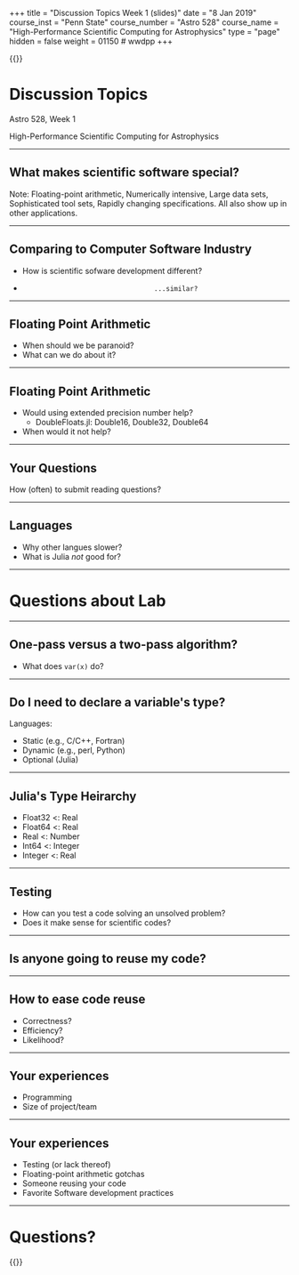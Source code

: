 +++
title = "Discussion Topics Week 1 (slides)"
date = "8 Jan 2019"
course_inst = "Penn State"
course_number = "Astro 528"
course_name = "High-Performance Scientific Computing for Astrophysics"
type = "page"
hidden = false
weight = 01150  # wwdpp
+++


{{<revealjs theme="psu" transition="slide" controls="true" progress="true" history="false" center="false" loop="false" pdfSeparateFragments="false" showNotes="true" >}}
# Discussion Topics

Astro 528, Week 1

High-Performance Scientific Computing for Astrophysics

---

## What makes scientific software special?

Note:
Floating-point arithmetic, Numerically intensive, Large data sets, Sophisticated tool sets, Rapidly changing specifications.  All also show up in other applications.
___

## Comparing to Computer Software Industry

- How is scientific sofware development different?
-                                      ...similar?

---

## Floating Point Arithmetic

- When should we be paranoid?
- What can we do about it?

___

## Floating Point Arithmetic

- Would using extended precision number help?
  + DoubleFloats.jl: Double16, Double32, Double64 
- When would it not help?

---
## Your Questions
How (often) to submit reading questions?
___

## Languages

- Why other langues slower?
- What is Julia _not_ good for?

---

# Questions about Lab
___
## One-pass versus a two-pass algorithm?
- What does `var(x)` do?
___
## Do I need to declare a variable's type?

Languages:

- Static (e.g., C/C++, Fortran)
- Dynamic (e.g., perl, Python)
- Optional (Julia)
___

## Julia's Type Heirarchy

- Float32 <: Real
- Float64 <: Real
- Real <: Number
- Int64 <: Integer
- Integer <: Real

---

## Testing

- How can you test a code solving an unsolved problem?
- Does it make sense for scientific codes?

---

## Is anyone going to reuse my code?
___

## How to ease code reuse
- Correctness?
- Efficiency?
- Likelihood?

----

## Your experiences
- Programming
- Size of project/team

___

## Your experiences
- Testing (or lack thereof)
- Floating-point arithmetic gotchas
- Someone reusing your code
- Favorite Software development practices

---

# Questions?

{{</revealjs>}}
